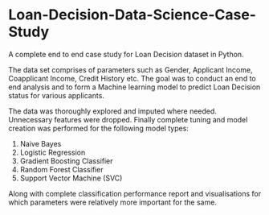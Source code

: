 # Loan-Decision-Data-Science-Case-Study
A complete end to end case study for Loan Decision dataset in Python.

The data set comprises of parameters such as Gender, Applicant Income, Coapplicant Income, Credit History etc.
The goal was to conduct an end to end analysis and to form a Machine learning model to predict Loan Decision status for various applicants.

The data was thoroughly explored and imputed where needed. Unnecessary features were dropped.
Finally complete tuning and model creation was performed for the following model types:
1. Naive Bayes
2. Logistic Regression
3. Gradient Boosting Classifier
4. Random Forest Classifier
5. Support Vector Machine (SVC)

Along with complete classification performance report and visualisations for which parameters were relatively more important for the same.
